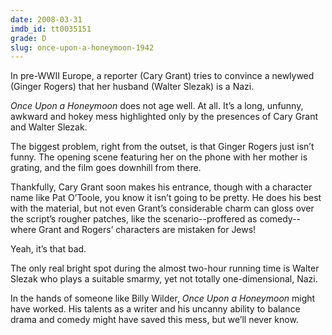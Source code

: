 ```yaml
---
date: 2008-03-31
imdb_id: tt0035151
grade: D
slug: once-upon-a-honeymoon-1942
---
```


In pre-WWII Europe, a reporter (Cary Grant) tries to convince a newlywed (Ginger Rogers) that her husband (Walter Slezak) is a Nazi.

_Once Upon a Honeymoon_ does not age well. At all. It’s a long, unfunny, awkward and hokey mess highlighted only by the presences of Cary Grant and Walter Slezak.

The biggest problem, right from the outset, is that Ginger Rogers just isn’t funny. The opening scene featuring her on the phone with her mother is grating, and the film goes downhill from there.

Thankfully, Cary Grant soon makes his entrance, though with a character name like Pat O’Toole, you know it isn’t going to be pretty. He does his best with the material, but not even Grant’s considerable charm can gloss over the script’s rougher patches, like the scenario--proffered as comedy--where Grant and Rogers’ characters are mistaken for Jews!

Yeah, it’s that bad.

The only real bright spot during the almost two-hour running time is Walter Slezak who plays a suitable smarmy, yet not totally one-dimensional, Nazi.

In the hands of someone like Billy Wilder, _Once Upon a Honeymoon_ might have worked. His talents as a writer and his uncanny ability to balance drama and comedy might have saved this mess, but we’ll never know.

